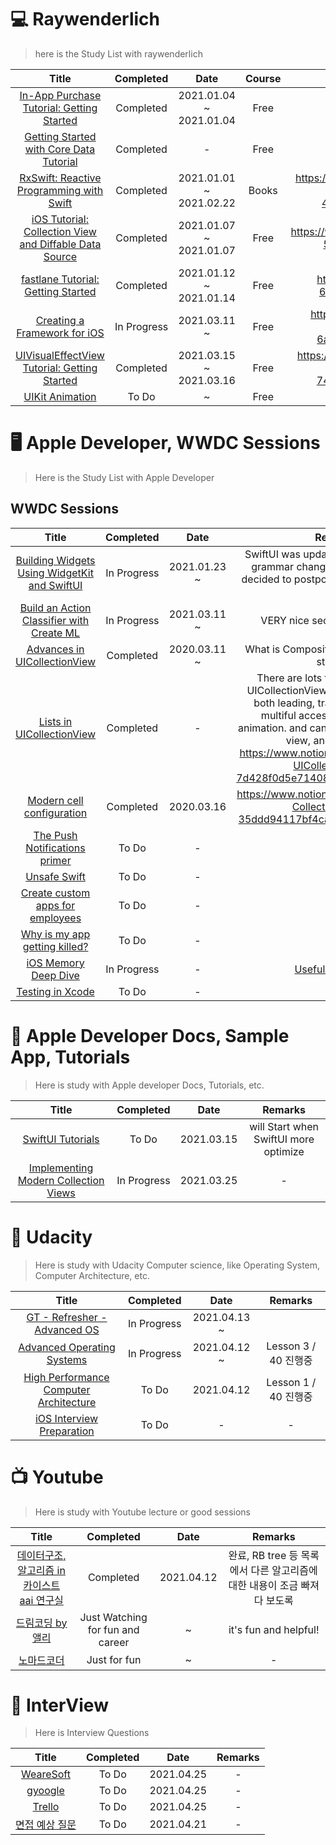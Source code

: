 # 💻 Raywenderlich

> here is the Study List with raywenderlich     

Title  | Completed | Date | Course | Remarks
:-----:|:---------:|:----:|:------:|:-------:|
[In-App Purchase Tutorial: Getting Started](https://www.raywenderlich.com/5456-in-app-purchase-tutorial-getting-started) | Completed | 2021.01.04 ~ 2021.01.04 | Free | 
[Getting Started with Core Data Tutorial](https://www.raywenderlich.com/7569-getting-started-with-core-data-tutorial) | Completed | - | Free |
[RxSwift: Reactive Programming with Swift](https://www.notion.so/odyflame/RxSwift-Reactive-Programming-with-Swift-45a7d7dff9464e309040aeea52e82f3e) | Completed | 2021.01.01 ~ 2021.02.22 | Books | https://www.notion.so/odyflame/RxSwift-Reactive-Programming-with-Swift-45a7d7dff9464e309040aeea52e82f3e
[iOS Tutorial: Collection View and Diffable Data Source](https://www.raywenderlich.com/8241072-ios-tutorial-collection-view-and-diffable-data-source) | Completed | 2021.01.07 ~ 2021.01.07 | Free | https://www.notion.so/odyflame/DiffableDataSource-5cdf757f3fe74c0fbde6e93019ade1b8
[fastlane Tutorial: Getting Started](https://www.raywenderlich.com/233168-fastlane-tutorial-getting-started) | Completed | 2021.01.12 ~ 2021.01.14 | Free | https://www.notion.so/odyflame/Fastlane-6f0b0ebcb13849deb6b92834dac0e50b
[Creating a Framework for iOS](https://www.raywenderlich.com/17753301-creating-a-framework-for-ios) | In Progress | 2021.03.11 ~ | Free | https://www.notion.so/odyflame/Creating-a-Framework-for-iOS-6a0a2273bc3e453a95dd194d82952652
[UIVisualEffectView Tutorial: Getting Started](https://www.raywenderlich.com/16125723-uivisualeffectview-tutorial-getting-started) | Completed | 2021.03.15 ~ 2021.03.16 | Free | https://www.notion.so/odyflame/Blur-Effect-with-UIVisualEffectView-74d1b1d1d6c6466ab527991b90cb0548
[UIKit Animation](https://www.raywenderlich.com/library?domain_ids%5B%5D=1&content_types%5B%5D=collection&sort_order=released_at) | To Do | ~ | Free |
     
# 🖥 Apple Developer, WWDC Sessions

> Here is the Study List with Apple Developer    
    
## WWDC Sessions
Title  | Completed | Date | Remarks 
:----:|:----------:|:-----:|:-----:|
[Building Widgets Using WidgetKit and SwiftUI](https://developer.apple.com/documentation/widgetkit/building_widgets_using_widgetkit_and_swiftui) | In Progress | 2021.01.23 ~ | SwiftUI was updated continuously, and grammar changed frequently, so we decided to postpone it a little and restart it. |
[Build an Action Classifier with Create ML](https://developer.apple.com/videos/play/wwdc2020/10043/) | In Progress | 2021.03.11 ~ | VERY nice sections.. interesting!
[Advances in UICollectionView](https://developer.apple.com/videos/play/wwdc2020/10097/) | Completed | 2020.03.11 ~ | What is Compositional Layout? need to study it..
[Lists in UICollectionView](https://developer.apple.com/videos/play/wwdc2020/10026/) | Completed | - | There are lots fo feature in iOS 14 UICollectionView. many accessaories, both leading, trailing cell. configure multiful accessaories, and swife animation. and can register header, footer view, and seperators.     https://www.notion.so/odyflame/List-in-UICollectionView-7d428f0d5e71408b997782ac97a15518
[Modern cell configuration](https://developer.apple.com/videos/play/wwdc2020/10027) | Completed | 2020.03.16 | https://www.notion.so/odyflame/Modern-Collection-Views-35ddd94117bf4caf8b14a5556e98542c
[The Push Notifications primer](https://developer.apple.com/videos/play/wwdc2020/10095/) | To Do | - | -
[Unsafe Swift](https://developer.apple.com/videos/play/wwdc2020/10648/) | To Do | - | -
[Create custom apps for employees](https://developer.apple.com/videos/play/wwdc2020/10222/) | To Do | - | -
[Why is my app getting killed?](https://developer.apple.com/videos/play/wwdc2020/10078/) | To Do | - | - 
[iOS Memory Deep Dive](https://developer.apple.com/videos/play/wwdc2018/416) | In Progress | - | [Usefull Reference](https://hcn1519.github.io/articles/2018-09/wwdc2018session416) 
[Testing in Xcode](https://developer.apple.com/videos/play/wwdc2019/413/) | To Do | - | -
      
# 📃 Apple Developer Docs, Sample App, Tutorials
     
> Here is study with Apple developer Docs, Tutorials, etc.

Title  | Completed | Date | Remarks 
:-----:|:---------:|:----:|:-------:|
[SwiftUI Tutorials](https://developer.apple.com/tutorials/swiftui) | To Do | 2021.03.15 | will Start when SwiftUI more optimize
[Implementing Modern Collection Views](https://developer.apple.com/documentation/uikit/views_and_controls/collection_views/implementing_modern_collection_views) | In Progress | 2021.03.25 | -
     
# 🏤 Udacity
     
> Here is study with Udacity Computer science, like Operating System, Computer Architecture, etc.

Title  | Completed | Date | Remarks 
:-----:|:---------:|:----:|:-------:|
[GT - Refresher - Advanced OS](https://classroom.udacity.com/courses/ud098) | In Progress | 2021.04.13 ~ | 
[Advanced Operating Systems](https://classroom.udacity.com/courses/ud189) | In Progress | 2021.04.12 ~  | Lesson 3 / 40 진행중
[High Performance Computer Architecture](https://classroom.udacity.com/courses/ud007) | To Do | 2021.04.12 | Lesson 1 / 40 진행중
[iOS Interview Preparation](https://classroom.udacity.com/courses/ud240) | To Do | - | -
      
# 📺 Youtube 

> Here is study with Youtube lecture or good sessions

Title  | Completed | Date | Remarks 
:-----:|:---------:|:----:|:-------:|
[데이터구조, 알고리즘 in 카이스트 aai 연구실 ](https://www.youtube.com/watch?v=yxbV3dLTWeM&list=PLbhbGI_ppZIQZIq1HiPM2rIBa_ikf9FWD&index=9&ab_channel=AAILabKaist) | Completed | 2021.04.12 | 완료, RB tree 등 목록에서 다른 알고리즘에 대한 내용이 조금 빠져 다 보도록 
[드림코딩 by 앨리](https://www.youtube.com/watch?v=wD8GnE_AJQQ&ab_channel=%EB%93%9C%EB%A6%BC%EC%BD%94%EB%94%A9by%EC%97%98%EB%A6%AC) | Just Watching for fun and career | ~ | it's fun and helpful!  
[노마드코더](https://www.youtube.com/watch?v=mwebn4D75Vg&ab_channel=%EB%85%B8%EB%A7%88%EB%93%9C%EC%BD%94%EB%8D%94NomadCoders) | Just for fun | ~ | -

# 🔌 InterView

> Here is Interview Questions

Title | Completed | Date | Remarks
:----:|:---------:|:----:|:-------:|
[WeareSoft](https://github.com/gyoogle/tech-interview-for-developer) | To Do | 2021.04.25 | -
[gyoogle](https://github.com/gyoogle/tech-interview-for-developer) | To Do | 2021.04.25 | -
[Trello](https://trello.com/b/MugMXwGi/%EB%A9%B4%EC%A0%91%EC%A4%80%EB%B9%84%F0%9F%91%91) | To Do | 2021.04.25 | -
[면접 예상 질문](https://hyonee.tistory.com/136?category=913823) | To Do | 2021.04.21 | -

